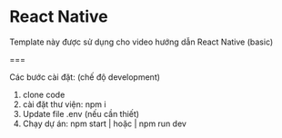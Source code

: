 # React Native

Template này được sử dụng cho video hướng dẫn React Native (basic)

===

Các bước cài đặt: (chế độ development)

1. clone code
2. cài đặt thư viện: npm i
3. Update file .env (nếu cần thiết)
4. Chạy dự án: npm start | hoặc | npm run dev
